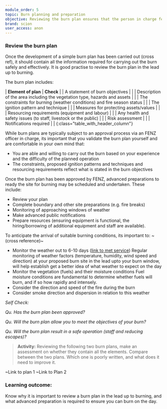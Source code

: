 ```yaml
---
module_order: 5
topic: Burn planning and preparation
objective: Reviewing the burn plan ensures that the person in charge feels confident that they can safely deliver the burn and meet the burn objectives.
brand: scion
user_access: anon
---
```

### Review the burn plan

Once the development of a simple burn plan has been carried out (cross ref), it should contain all the information required for carrying out the burn safely and effectively. It is good practise to review the burn plan in the lead up to burning.

The burn plan includes:

| **Element of plan**             | **Check** |
| A statement of burn objectives   |  |
| Description of the area including the vegetation type, hazards and assets       |  |
| The constraints for burning (weather conditions) and fire season status           |  |
| The ignition pattern and technique    |  |
| Measures for protecting assets/values          |  |
| Resourcing requirements (equipment and labour) |  |
| Any health and safety issues (to staff, livestock or the public)        |  |
| Risk assessment         |  |
| Notifications required |  |
{:class="table_with_header_column"}

While burn plans are typically subject to an approval process via an FENZ officer in charge, its important that you validate the burn plan yourself and are comfortable in your own mind that:
* You are able and willing to carry out the burn based on your experience and the difficulty of the planned operation
* The constraints, proposed ignition patterns and techniques and resourcing requirements reflect what is stated in the burn objectives

Once the burn plan has been approved by FENZ, advanced preparations to ready the site for burning may be scheduled and undertaken. These include:
* Review your plan
* Complete boundary and other site preparations (e.g. fire breaks)
* Monitoring of approaching windows of weather
* Make advanced public notifications 
* Prepare resources (ensuring equipment is functional, the hiring/borrowing of additional equipment and staff are available).

To anticipate the arrival of suitable burning conditions, its important to:  ~(cross reference)~
* Monitor the weather out to 6-10 days ([link to met service](https://www.metservice.com/))
        Regular monitoring of weather factors (temperature, humidity, wind speed and direction) at your proposed burn site in the lead upto your burn window, will help establish get a better idea of what weather to expect on the day
* Monitor the vegetation (fuels) and their moisture conditions
        Fuel moisture conditions are fundamental to determine whether fuels will burn, and if so how rapidly and intensely.
* Consider the direction and speed of the fire during the burn 
* Consider smoke direction and dispersion in relation to this weather

_Self Check:_

_Qu. Has the burn plan been approved?_

_Qu. Will the burn plan allow you to meet the objectives of your burn?_

_Qu. Will the burn plan result in a safe operation (staff and reducing escapes)?_


>__Activity:__ Reviewing the following two burn plans, make an assessment on whether they contain all the elements.  Compare between the two plans. Which one is poorly written, and what does it need to improve it.

~Link to plan 1
~Link to Plan 2

### Learning outcome: 
Know why it is important to review a burn plan in the lead up to burning, and what advanced preparation is required to ensure you can burn on the day. 

